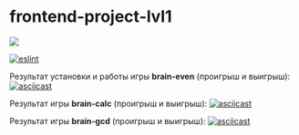 # frontend-project-lvl1

<a href="https://codeclimate.com/github/codeclimate/codeclimate/maintainability"><img src="https://api.codeclimate.com/v1/badges/a99a88d28ad37a79dbf6/maintainability" /></a>

[![eslint](https://github.com/chubiitsa/frontend-project-lvl1/workflows/eslint/badge.svg)](https://github.com/chubiitsa/frontend-project-lvl1/actions)

Результат установки и работы игры **brain-even** (проигрыш и выигрыш):
[![asciicast](https://asciinema.org/a/0SpqUjafvNWMTFvwVnKmKqiZg.svg)](https://asciinema.org/a/0SpqUjafvNWMTFvwVnKmKqiZg)

Результат игры **brain-calc** (проигрыш и выигрыш):
[![asciicast](https://asciinema.org/a/nXZ3KCZWWZdXPu8rC4c3xUSqY.svg)](https://asciinema.org/a/nXZ3KCZWWZdXPu8rC4c3xUSqY)

Результат игры **brain-gcd** (проигрыш и выигрыш):
[![asciicast](https://asciinema.org/a/Wfan36foYH4cC0dypmsXrDAD0.svg)](https://asciinema.org/a/Wfan36foYH4cC0dypmsXrDAD0)